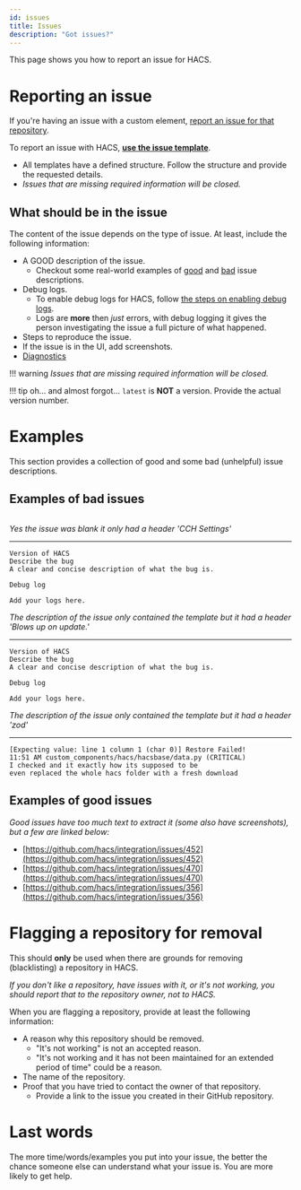 ```yaml
---
id: issues
title: Issues
description: "Got issues?"
---
```


This page shows you how to report an issue for HACS.

# Reporting an issue

If you're having an issue with a custom element, [report an issue for that repository](/docs/use/repositories/dashboard.md/#reporting-an-issue-with-a-repository).

To report an issue with HACS, **[use the issue template](https://github.com/hacs/integration/issues)**.

- All templates have a defined structure. Follow the structure and provide the requested details.
- _Issues that are missing required information will be closed._

## What should be in the issue

The content of the issue depends on the type of issue. At least, include the following information:

- A GOOD description of the issue.
    - Checkout some real-world examples of [good](#examples-of-good-issues) and [bad](#examples-of-bad-issues) issue descriptions.
- Debug logs.
    - To enable debug logs for HACS, follow [the steps on enabling debug logs](/docs/use/troubleshooting/logs.md).
    - Logs are **more** then _just_ errors, with debug logging it gives the person investigating the issue a full picture of what happened.
- Steps to reproduce the issue.
- If the issue is in the UI, add screenshots.
- [Diagnostics](/docs/use/troubleshooting/diagnostics.md)

!!! warning
    _Issues that are missing required information will be closed._


!!! tip
    oh... and almost forgot... `latest` is **NOT** a version. Provide the actual version number.


# Examples

This section provides a collection of good and some bad (unhelpful) issue descriptions.


## Examples of bad issues

```text

```
_Yes the issue was blank it only had a header 'CCH Settings'_


***

```text
Version of HACS
Describe the bug
A clear and concise description of what the bug is.

Debug log

Add your logs here.
```
_The description of the issue only contained the template but it had a header 'Blows up on update.'_

***

```text
Version of HACS
Describe the bug
A clear and concise description of what the bug is.

Debug log

Add your logs here.
```
_The description of the issue only contained the template but it had a header 'zod'_

***

```text
[Expecting value: line 1 column 1 (char 0)] Restore Failed!
11:51 AM custom_components/hacs/hacsbase/data.py (CRITICAL)
I checked and it exactly how its supposed to be
even replaced the whole hacs folder with a fresh download
```

## Examples of good issues

_Good issues have too much text to extract it (some also have screenshots), but a few are linked below:_

- [https://github.com/hacs/integration/issues/452](https://github.com/hacs/integration/issues/452)
- [https://github.com/hacs/integration/issues/470](https://github.com/hacs/integration/issues/470)
- [https://github.com/hacs/integration/issues/356](https://github.com/hacs/integration/issues/356)

# Flagging a repository for removal

This should **only** be used when there are grounds for removing (blacklisting) a repository in HACS.

_If you don't like a repository, have issues with it, or it's not working, you should report that to the repository owner, not to HACS._

When you are flagging a repository, provide at least the following information:

- A reason why this repository should be removed.
    - "It's not working" is not an accepted reason.
    - "It's not working and it has not been maintained for an extended period of time" could be a reason.
- The name of the repository.
- Proof that you have tried to contact the owner of that repository. 
    - Provide a link to the issue you created in their GitHub repository.

# Last words

The more time/words/examples you put into your issue, the better the chance someone else can understand what your issue is. You are more likely to get help.
